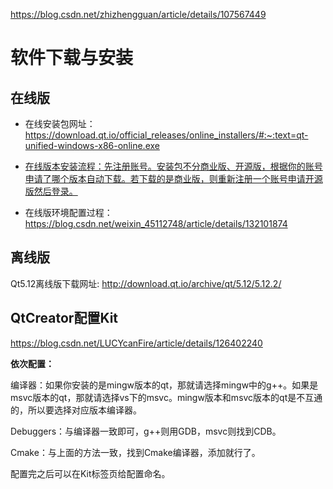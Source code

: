 https://blog.csdn.net/zhizhengguan/article/details/107567449

# 软件下载与安装

## 在线版

* 在线安装包网址：https://download.qt.io/official_releases/online_installers/#:~:text=qt-unified-windows-x86-online.exe

* [在线版本安装流程：先注册账号。安装包不分商业版、开源版，根据你的账号申请了哪个版本自动下载。若下载的是商业版，则重新注册一个账号申请开源版然后登录。](https://blog.csdn.net/weixin_45191386/article/details/128115635?ops_request_misc=%257B%2522request%255Fid%2522%253A%2522169112289516800185882901%2522%252C%2522scm%2522%253A%252220140713.130102334..%2522%257D&request_id=169112289516800185882901&biz_id=0&utm_medium=distribute.pc_search_result.none-task-blog-2~all~top_positive~default-2-128115635-null-null.142%5Ev92%5Ekoosearch_v1&utm_term=QT%E5%AE%89%E8%A3%85&spm=1018.2226.3001.4187)

* 在线版环境配置过程：https://blog.csdn.net/weixin_45112748/article/details/132101874

## 离线版

Qt5.12离线版下载网址: http://download.qt.io/archive/qt/5.12/5.12.2/

## QtCreator配置Kit

https://blog.csdn.net/LUCYcanFire/article/details/126402240

**依次配置：**

编译器：如果你安装的是mingw版本的qt，那就请选择mingw中的g++。如果是msvc版本的qt，那就请选择vs下的msvc。mingw版本和msvc版本的qt是不互通的，所以要选择对应版本编译器。

Debuggers：与编译器一致即可，g++则用GDB，msvc则找到CDB。

Cmake：与上面的方法一致，找到Cmake编译器，添加就行了。

配置完之后可以在Kit标签页给配置命名。